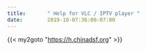 ```yaml
---
title:       " Help for VLC / IPTV player "
date:        2019-10-07:36:00-07:00
---
```


{{< my2goto "https://h.chinadsf.org" >}}

